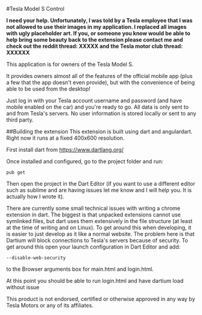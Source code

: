 #Tesla Model S Control

**I need your help. Unfortunately, I was told by a Tesla employee that I was not allowed to use their images in my application. I replaced all images with ugly placeholder art. If you, or someone you know would be able to help bring some beauty back to the extension please contact me and check out the reddit thread: XXXXX and the Tesla motor club thread: XXXXXX**

This application is for owners of the Tesla Model S.

It provides owners almost all of the features of the official mobile app (plus a few that the app doesn't even provide), but with the convenience of being able to be used from the desktop!

Just log in with your Tesla account username and password (and have mobile enabled on the car) and you're ready to go. All data is only sent to and from Tesla's servers. No user information is stored locally or sent to any third party.

##Building the extension
This extension is built using dart and angulardart. Right now it runs at a fixed 400x600 resolution. 

First install dart from https://www.dartlang.org/

Once installed and configured, go to the project folder and run:
```
pub get
```

Then open the project in the Dart Editor (if you want to use a different editor such as sublime and are having issues let me know and I will help you. It is actually how I wrote it).

There are currently some small technical issues with writing a chrome extension in dart. The biggest is that unpacked extensions cannot use symlinked files, but dart uses them extensively in the file structure (at least at the time of writing and on Linux). To get around this when developing, it is easier to just develop as it like a normal website. The problem here is that Dartium will block connections to Tesla's servers because of security. To get around this open your launch configuration in Dart Editor and add:

```
--disable-web-security
```

to the Browser arguments box for main.html and login.html.

At this point you should be able to run login.html and have dartium load without issue

This product is not endorsed, certified or otherwise approved in any way by Tesla Motors or any of its affiliates.